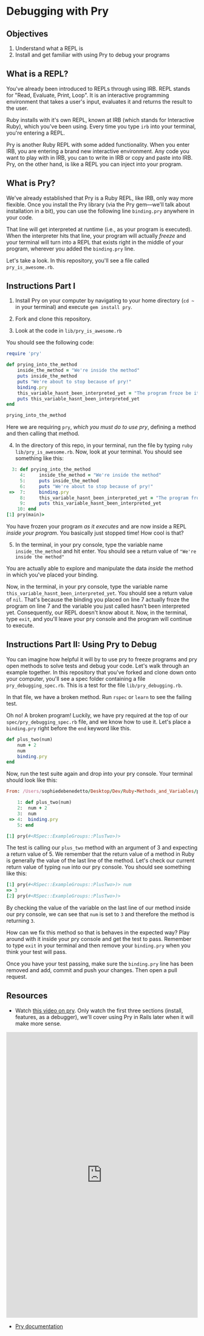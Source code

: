 # Debugging with Pry

## Objectives

1. Understand what a REPL is
2. Install and get familiar with using Pry to debug your programs

## What is a REPL?

You've already been introduced to REPLs through using IRB. REPL stands for "Read, Evaluate, Print, Loop". It is an interactive programming environment that takes a user's input, evaluates it and returns the result to the user. 

Ruby installs with it's own REPL, known at IRB (which stands for Interactive Ruby), which you've been using. Every time you type `irb` into your terminal, you're entering a REPL.

Pry is another Ruby REPL with some added functionality. When you enter IRB, you are entering a brand new interactive environment. Any code you want to play with in IRB, you can to write in IRB or copy and paste into IRB. Pry, on the other hand, is like a REPL you can inject into your program. 

## What is Pry?

We've already established that Pry is a Ruby REPL, like IRB, only way more flexible. Once you install the Pry library (via the Pry gem––we'll talk about installation in a bit), you can use the following line `binding.pry` anywhere in your code. 

That line will get interpreted at runtime (i.e., as your program is executed). When the interpreter hits that line, your program will actually *freeze* and your terminal will turn into a REPL that exists right in the middle of your program, wherever you added the `binding.pry` line. 

Let's take a look. In this repository, you'll see a file called `pry_is_awesome.rb`. 

## Instructions Part I
1. Install Pry on your computer by navigating to your home directory (`cd ~` in your terminal) and execute `gem install pry`. 

2. Fork and clone this repository. 

3. Look at the code in `lib/pry_is_awesome.rb`

You should see the following code: 

```ruby
require 'pry'

def prying_into_the_method
    inside_the_method = "We're inside the method"
    puts inside_the_method
    puts "We're about to stop because of pry!"
    binding.pry
    this_variable_hasnt_been_interpreted_yet = "The program froze be it could read me!" 
    puts this_variable_hasnt_been_interpreted_yet
end

prying_into_the_method
```
Here we are requiring `pry`, *which you must do to use pry*, defining a method and then calling that method. 

4. In the directory of this repo, in your terminal, run the file by typing `ruby lib/pry_is_awesome.rb`. Now, look at your terminal. You should see something like this: 

```ruby
  3: def prying_into_the_method
     4:     inside_the_method = "We're inside the method"
     5:     puts inside_the_method
     6:     puts "We're about to stop because of pry!"
 =>  7:     binding.pry
     8:     this_variable_hasnt_been_interpreted_yet = "The program froze be it could read me!" 
     9:     puts this_variable_hasnt_been_interpreted_yet
    10: end
[1] pry(main)> 
```

You have frozen your program *as it executes* and are now inside a REPL *inside your program*. You basically just stopped time! How cool is that?

5. In the terminal, in your pry console, type the variable name `inside_the_method` and hit enter. You should see a return value of `"We're inside the method"`

You are actually able to explore and manipulate the data *inside* the method in which you've placed your binding. 

Now, in the terminal, in your pry console, type the variable name `this_variable_hasnt_been_interpreted_yet`. You should see a return value of `nil`. That's because the binding you placed on line 7 actually froze the program on line 7 and the variable you just called hasn't been interpreted yet. Consequently, our REPL doesn't know about it. 
Now, in the terminal, type `exit`, and you'll leave your pry console and the program will continue to execute. 

## Instructions Part II: Using Pry to Debug

You can imagine how helpful it will by to use pry to freeze programs and pry open methods to solve tests and debug your code. Let's walk through an example together. In this repository that you've forked and clone down onto your computer, you'll see a spec folder containing a file `pry_debugging_spec.rb`. This is a test for the file `lib/pry_debugging.rb`. 

In that file, we have a broken method. Run `rspec` or `learn` to see the failing test. 

Oh no! A broken program! Luckily, we have pry required at the top of our `spec/pry_debugging_spec.rb` file, and we know how to use it. Let's place a `binding.pry` right before the `end` keyword like this. 

```ruby
def plus_two(num)
    num + 2
    num 
    binding.pry
end
```

Now, run the test suite again and drop into your pry console. Your terminal should look like this: 

```ruby
From: /Users/sophiedebenedetto/Desktop/Dev/Ruby-Methods_and_Variables/pry-readme/lib/pry_debugging.rb @ line 4 Object#plus_two:

    1: def plus_two(num)
    2:  num + 2
    3:  num 
 => 4:  binding.pry
    5: end

[1] pry(#<RSpec::ExampleGroups::PlusTwo>)>
```

The test is calling our `plus_two` method with an argument of 3 and expecting a return value of 5. We remember that the return value of a method in Ruby is generally the value of the last line of the method. Let's check our current return value of typing `num` into our pry console. You should see something like this: 

```ruby
[1] pry(#<RSpec::ExampleGroups::PlusTwo>)> num
=> 3
[2] pry(#<RSpec::ExampleGroups::PlusTwo>)> 
```

By checking the value of the variable on the last line of our method inside our pry console, we can see that `num` is set to `3` and therefore the method is returning `3`. 

How can we fix this method so that is behaves in the expected way? Play around with it inside your pry console and get the test to pass. Remember to type `exit` in your terminal and then remove your `binding.pry` when you think your test will pass. 

Once you have your test passing, make sure the `binding.pry` line has been removed and add, commit and push your changes. Then open a pull request. 

## Resources

* Watch [this video on pry](http://vimeo.com/26391171). Only watch the first three sections (install, features, as a debugger), we'll cover using Pry in Rails later when it will make more sense.

<iframe src="https://player.vimeo.com/video/26391171?title=0&byline=0&portrait=0" width="100%" height="750" frameborder="0" webkitallowfullscreen mozallowfullscreen allowfullscreen></iframe>

* [Pry documentation](http://pryrepl.org/)
